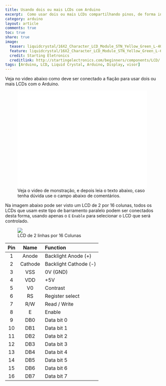 ```yaml
---
title: Usando dois ou mais LCDs com Arduino
excerpt:  Como usar dois ou mais LCDs compartilhando pinos, de forma inteligente e permitindo economiar portas.
category: arduino
layout: article
comments: true
toc: true
share: true
image:
  teaser: liquidcrystal/16X2_Character_LCD_Module_STN_Yellow_Green_L-400x187.png
  feature: liquidcrystal/16X2_Character_LCD_Module_STN_Yellow_Green_L-600x280.jpg
  credit: Starting Eletronics
  creditlink: http://startingelectronics.com/beginners/components/LCD/
tags: [Arduino, LCD, Liquid Crystal, Arduino, Display, visor]
---
```

Veja no video abaixo como deve ser conectado a fiação para usar dois ou mais LCDs com o Arduino.
<figure>
<iframe width="420" height="315" src="//www.youtube.com/embed/GM67gKqR7d4" frameborder="0" allowfullscreen></iframe>
<figcaption>Veja o video de monstração, e depois leia o texto abaixo, caso tenha dúvida use o campo abaixo de comentários.</figcaption>
</figure>

Na imagem abaixo pode ser visto um LCD de 2 por 16 colunas, todos os LCDs que usam este tipo de barramento paralelo podem ser conectados desta forma, usando apenas o `E` `Enable` para selecionar o LCD que será controlado.
<figure>
<img src="{{ site.url }}/images/liquidcrystal/LCD-2x16-pins.jpg" />
<figcaption>LCD de 2 linhas por 16 Colunas</figcaption>
</figure>

| Pin |  Name   |   Function           |
|:---:|:-------:|:---------------------|
| 1   | Anode	| Backlight Anode (+)  |
| 2   | Cathode	| Backlight Cathode (-)|
| 3   | VSS	| 0V (GND)             |
| 4   | VDD	| +5V                  |
| 5   | V0	| Contrast             |
| 6   | RS	| Register select      |
| 7   | R/W	| Read / Write         |
| 8   | E	| Enable               |
| 9   | DB0	| Data bit 0           |
| 10  | DB1	| Data bit 1           |
| 11  | DB2	| Data bit 2           |
| 12  | DB3	| Data bit 3           |
| 13  | DB4	| Data bit 4           |
| 14  | DB5	| Data bit 5           |
| 15  | DB6	| Data bit 6           |
| 16  | DB7	| Data bit 7           |

